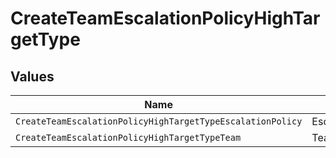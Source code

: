 # CreateTeamEscalationPolicyHighTargetType


## Values

| Name                                                       | Value                                                      |
| ---------------------------------------------------------- | ---------------------------------------------------------- |
| `CreateTeamEscalationPolicyHighTargetTypeEscalationPolicy` | EscalationPolicy                                           |
| `CreateTeamEscalationPolicyHighTargetTypeTeam`             | Team                                                       |